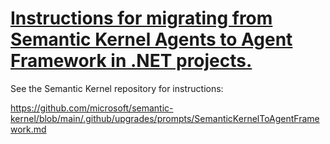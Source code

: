 # [Instructions for migrating from Semantic Kernel Agents to Agent Framework in .NET projects.](https://github.com/microsoft/semantic-kernel/blob/main/.github/upgrades/prompts/SemanticKernelToAgentFramework.md)

See the Semantic Kernel repository for instructions:

https://github.com/microsoft/semantic-kernel/blob/main/.github/upgrades/prompts/SemanticKernelToAgentFramework.md
